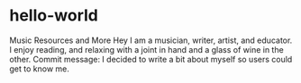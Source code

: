 # hello-world
Music Resources and More
Hey I am a musician, writer, artist, and educator. I enjoy reading, and relaxing with a joint in hand and a glass of wine in the other.
Commit message: I decided to write a bit about myself so users could get to know me.
